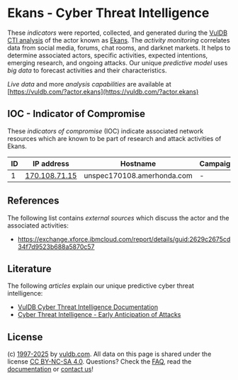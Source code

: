 # Ekans - Cyber Threat Intelligence

These _indicators_ were reported, collected, and generated during the [VulDB CTI analysis](https://vuldb.com/?kb.cti) of the actor known as [Ekans](https://vuldb.com/?actor.ekans). The _activity monitoring_ correlates data from social media, forums, chat rooms, and darknet markets. It helps to determine associated actors, specific activities, expected intentions, emerging research, and ongoing attacks. Our unique _predictive model_ uses _big data_ to forecast activities and their characteristics.

_Live data_ and more _analysis capabilities_ are available at [https://vuldb.com/?actor.ekans](https://vuldb.com/?actor.ekans)

## IOC - Indicator of Compromise

These _indicators of compromise_ (IOC) indicate associated network resources which are known to be part of research and attack activities of Ekans.

ID | IP address | Hostname | Campaign | Confidence
-- | ---------- | -------- | -------- | ----------
1 | [170.108.71.15](https://vuldb.com/?ip.170.108.71.15) | unspec170108.amerhonda.com | - | High

## References

The following list contains _external sources_ which discuss the actor and the associated activities:

* https://exchange.xforce.ibmcloud.com/report/details/guid:2629c2675cd34f7d9523b688a5870c57

## Literature

The following _articles_ explain our unique predictive cyber threat intelligence:

* [VulDB Cyber Threat Intelligence Documentation](https://vuldb.com/?kb.cti)
* [Cyber Threat Intelligence - Early Anticipation of Attacks](https://www.scip.ch/en/?labs.20201022)

## License

(c) [1997-2025](https://vuldb.com/?kb.changelog) by [vuldb.com](https://vuldb.com/?kb.about). All data on this page is shared under the license [CC BY-NC-SA 4.0](https://creativecommons.org/licenses/by-nc-sa/4.0/). Questions? Check the [FAQ](https://vuldb.com/?kb.faq), read the [documentation](https://vuldb.com/?kb) or [contact us](https://vuldb.com/?contact)!

